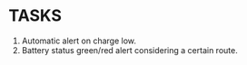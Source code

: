 # TASKS

1. Automatic alert on charge low.
2. Battery status green/red alert considering a certain route.

